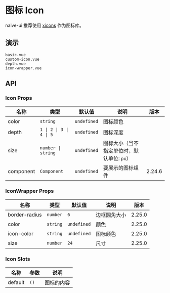 # 图标 Icon

naive-ui 推荐使用 [xicons](https://www.xicons.org) 作为图标库。

## 演示

```demo
basic.vue
custom-icon.vue
depth.vue
icon-wrapper.vue
```

## API

### Icon Props

| 名称 | 类型 | 默认值 | 说明 | 版本 |
| --- | --- | --- | --- | --- |
| color | `string` | `undefined` | 图标颜色 |
| depth | `1 \| 2 \| 3 \| 4 \| 5` | `undefined` | 图标深度 |
| size | `number \| string` | `undefined` | 图标大小（当不指定单位时，默认单位: `px`） |
| component | `Component` | `undefined` | 要展示的图标组件 | 2.24.6 |

### IconWrapper Props

| 名称          | 类型     | 默认值      | 说明         | 版本   |
| ------------- | -------- | ----------- | ------------ | ------ |
| border-radius | `number` | `6`         | 边框圆角大小 | 2.25.0 |
| color         | `string` | `undefined` | 颜色         | 2.25.0 |
| icon-color    | `string` | `undefined` | 图标颜色     | 2.25.0 |
| size          | `number` | `24`        | 尺寸         | 2.25.0 |

### Icon Slots

| 名称    | 参数 | 说明       |
| ------- | ---- | ---------- |
| default | `()` | 图标的内容 |
